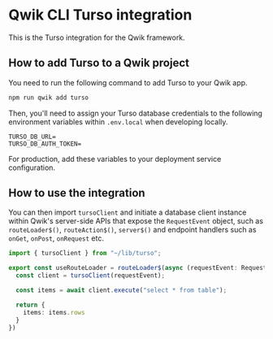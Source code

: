 # Qwik CLI Turso integration

This is the Turso integration for the Qwik framework.

## How to add Turso to a Qwik project

You need to run the following command to add Turso to your Qwik app.

```sh
npm run qwik add turso
```

Then, you'll need to assign your Turso database credentials to the following
environment variables within `.env.local` when developing locally.

```
TURSO_DB_URL=
TURSO_DB_AUTH_TOKEN=
```

For production, add these variables to your deployment service configuration.

## How to use the integration

You can then import `tursoClient` and initiate a database client instance within
Qwik's server-side APIs that expose the `RequestEvent` object, such as
`routeLoader$()`, `routeAction$()`, `server$()` and endpoint handlers such as
`onGet`, `onPost`, `onRequest` etc.

```ts
import { tursoClient } from "~/lib/turso";

export const useRouteLoader = routeLoader$(async (requestEvent: RequestEventBase) => {
  const client = tursoClient(requestEvent);

  const items = await client.execute("select * from table");

  return {
    items: items.rows
  }
})
```